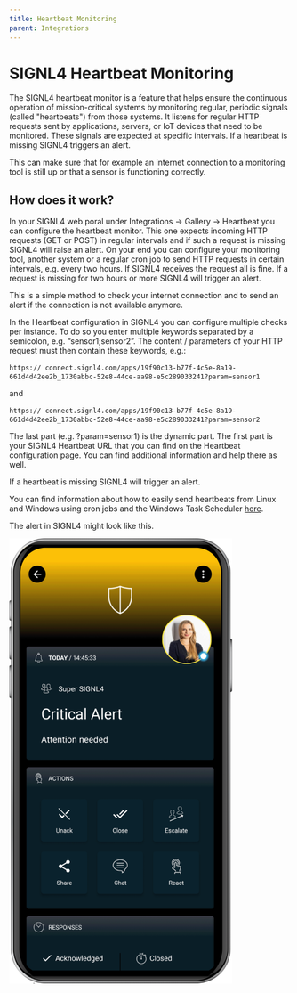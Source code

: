 ```yaml
---
title: Heartbeat Monitoring
parent: Integrations
---
```


# SIGNL4 Heartbeat Monitoring

The SIGNL4 heartbeat monitor is a feature that helps ensure the continuous operation of mission-critical systems by monitoring regular, periodic signals (called "heartbeats") from those systems. It listens for regular HTTP requests sent by applications, servers, or IoT devices that need to be monitored. These signals are expected at specific intervals. If a heartbeat is missing SIGNL4 triggers an alert.

This can make sure that for example an internet connection to a monitoring tool is still up or that a sensor is functioning correctly.

## How does it work?

In your SIGNL4 web poral under Integrations -> Gallery -> Heartbeat you can configure the heartbeat monitor. This one expects incoming HTTP requests (GET or POST) in regular intervals and if such a request is missing SIGNL4 will raise an alert. On your end you can configure your monitoring tool, another system or a regular cron job to send HTTP requests in certain intervals, e.g. every two hours. If SIGNL4 receives the request all is fine. If a request is missing for two hours or more SIGNL4 will trigger an alert.

This is a simple method to check your internet connection and to send an alert if the connection is not available anymore.

In the Heartbeat configuration in SIGNL4 you can configure multiple checks per instance. To do so you enter multiple keywords separated by a semicolon, e.g. “sensor1;sensor2”. The content / parameters of your HTTP request must then contain these keywords, e.g.:

```
https:// connect.signl4.com/apps/19f90c13-b77f-4c5e-8a19-661d4d42ee2b_1730abbc-52e8-44ce-aa98-e5c289033241?param=sensor1
```

and

```
https:// connect.signl4.com/apps/19f90c13-b77f-4c5e-8a19-661d4d42ee2b_1730abbc-52e8-44ce-aa98-e5c289033241?param=sensor2
```

The last part (e.g. ?param=sensor1) is the dynamic part. The first part is your SIGNL4 Heartbeat URL that you can find on the Heartbeat configuration page. You can find additional information and help there as well.

If a heartbeat is missing SIGNL4 will trigger an alert.

You can find information about how to easily send heartbeats from Linux and Windows using cron jobs and the Windows Task Scheduler [here](https://docs.signl4.com/samples/heartbeat-cron/heartbeat-cron.html).

The alert in SIGNL4 might look like this.

![SIGNL4 Alert](signl4-alert.png)
